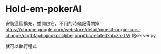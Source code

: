 ﻿# Hold-em-pokerAI
安裝這個擴充，並開啟它，不用的時候記得關掉
https://chrome.google.com/webstore/detail/moesif-origin-cors-change/digfbfaphojjndkpccljibejjbppifbc/related?hl=zh-TW
點server.py

就可以執行程式
